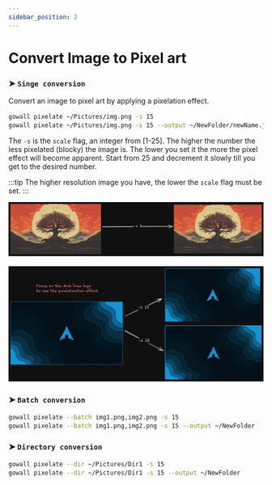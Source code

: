 ```yaml
---
sidebar_position: 2
---
```


# Convert Image to Pixel art

### ➤  `Singe conversion`

Convert an image to pixel art by applying a pixelation effect.

  ```bash
gowall pixelate ~/Pictures/img.png -s 15
gowall pixelate ~/Pictures/img.png -s 15 --output ~/NewFolder/newName.jpg
  ```

The `-s` is the `scale` flag, an integer from [1-25]. The higher the number the less pixelated (blocky) the image is.
The lower you set it the more the pixel effect will become apparent. Start from 25 and decrement it slowly till you get to the desired number. 

:::tip
The higher resolution image you have, the lower the `scale` flag must be set.
:::

![First img to pixel example](./img/pixel2.png)
\
\
![Second img to pixel example](./img/pixel1.png)

### ➤  `Batch conversion`

```bash
gowall pixelate --batch img1.png,img2.png -s 15
gowall pixelate --batch img1.png,img2.png -s 15 --output ~/NewFolder
```

### ➤  `Directory conversion`

  ```bash
gowall pixelate --dir ~/Pictures/Dir1 -s 15
gowall pixelate --dir ~/Pictures/Dir1 -s 15 --output ~/NewFolder
  ```